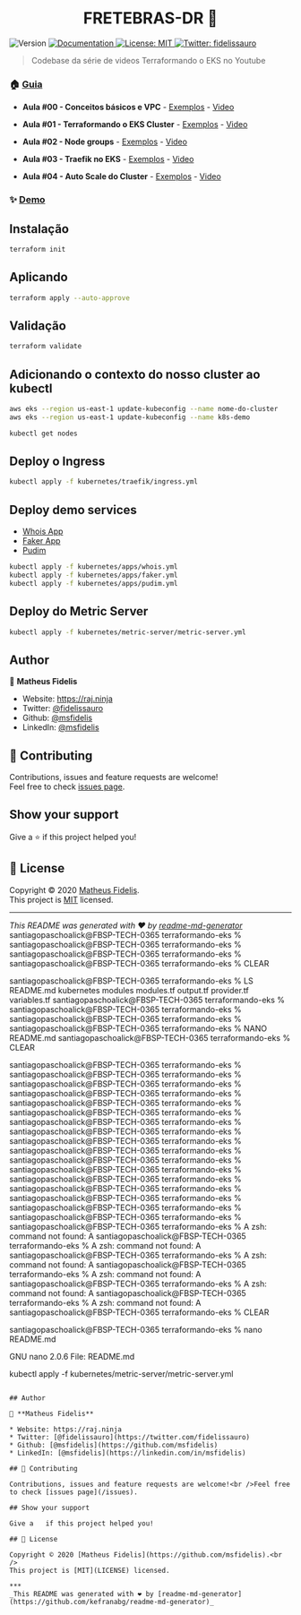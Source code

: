 <h1 align="center">FRETEBRAS-DR 👋</h1>
<p>
  <img alt="Version" src="https://img.shields.io/badge/version-v0-blue.svg?cacheSeconds=2592000" />
  <a href=".docs/" target="_blank">
    <img alt="Documentation" src="https://img.shields.io/badge/documentation-yes-brightgreen.svg" />
  </a>
  <a href="LICENSE" target="_blank">
    <img alt="License: MIT" src="https://img.shields.io/badge/License-MIT-yellow.svg" />
  </a>
  <a href="https://twitter.com/fidelissauro" target="_blank">
    <img alt="Twitter: fidelissauro" src="https://img.shields.io/twitter/follow/fidelissauro.svg?style=social" />
  </a>
</p>

> Codebase da série de videos Terraformando o EKS no Youtube

### 🏠 [Guia](/)

* **Aula #00 - Conceitos básicos e VPC** - [Exemplos](https://github.com/msfidelis/terraformando-eks/tree/aula00_vpc) - [Video](https://www.youtube.com/watch?v=-ghbb9PyGxY)

* **Aula #01 - Terraformando o EKS Cluster** - [Exemplos](https://github.com/msfidelis/terraformando-eks/tree/aula01_eks) - [Video](https://www.youtube.com/watch?v=-ghbb9PyGxY)

* **Aula #02 - Node groups** - [Exemplos](https://github.com/msfidelis/terraformando-eks/tree/aula02_nodes) - [Video](https://www.youtube.com/watch?v=kXqiqZ5Nap8)

* **Aula #03 - Traefik no EKS** - [Exemplos](https://github.com/msfidelis/terraformando-eks/tree/aula03_traefik) - [Video](https://www.youtube.com/watch?v=ThONqZT2Mfs&t=9s)

* **Aula #04 - Auto Scale do Cluster** - [Exemplos](https://github.com/msfidelis/terraformando-eks/tree/aula04_scale) - [Video](https://www.youtube.com/watch?v=tYikrqYRAaQ)

### ✨ [Demo](/)

## Instalação

```sh
terraform init
```

## Aplicando

```sh
terraform apply --auto-approve
```

## Validação

```sh
terraform validate
```

## Adicionando o contexto do nosso cluster ao kubectl

```bash
aws eks --region us-east-1 update-kubeconfig --name nome-do-cluster
aws eks --region us-east-1 update-kubeconfig --name k8s-demo
```

```bash
kubectl get nodes
```

## Deploy o Ingress

```bash
kubectl apply -f kubernetes/traefik/ingress.yml
```

## Deploy demo services

* [Whois App](https://github.com/msfidelis/microservice-nadave-whois)
* [Faker App](https://github.com/msfidelis/microservice-nadave-fake-person)
* [Pudim](https://github.com/msfidelis/pudim)

```bash
kubectl apply -f kubernetes/apps/whois.yml
kubectl apply -f kubernetes/apps/faker.yml
kubectl apply -f kubernetes/apps/pudim.yml
```

## Deploy do Metric Server

```bash
kubectl apply -f kubernetes/metric-server/metric-server.yml
```

## Author

👤 **Matheus Fidelis**

* Website: https://raj.ninja
* Twitter: [@fidelissauro](https://twitter.com/fidelissauro)
* Github: [@msfidelis](https://github.com/msfidelis)
* LinkedIn: [@msfidelis](https://linkedin.com/in/msfidelis)

## 🤝 Contributing

Contributions, issues and feature requests are welcome!<br />Feel free to check [issues page](/issues). 

## Show your support

Give a ⭐️ if this project helped you!

## 📝 License

Copyright © 2020 [Matheus Fidelis](https://github.com/msfidelis).<br />
This project is [MIT](LICENSE) licensed.

***
_This README was generated with ❤️ by [readme-md-generator](https://github.com/kefranabg/readme-md-generator)_
santiagopaschoalick@FBSP-TECH-0365 terraformando-eks % 
santiagopaschoalick@FBSP-TECH-0365 terraformando-eks % 
santiagopaschoalick@FBSP-TECH-0365 terraformando-eks % 
santiagopaschoalick@FBSP-TECH-0365 terraformando-eks % CLEAR

santiagopaschoalick@FBSP-TECH-0365 terraformando-eks % LS
README.md	kubernetes	modules		modules.tf	output.tf	provider.tf	variables.tf
santiagopaschoalick@FBSP-TECH-0365 terraformando-eks % 
santiagopaschoalick@FBSP-TECH-0365 terraformando-eks % 
santiagopaschoalick@FBSP-TECH-0365 terraformando-eks % 
santiagopaschoalick@FBSP-TECH-0365 terraformando-eks % NANO README.md 
santiagopaschoalick@FBSP-TECH-0365 terraformando-eks % CLEAR






























santiagopaschoalick@FBSP-TECH-0365 terraformando-eks % 
santiagopaschoalick@FBSP-TECH-0365 terraformando-eks % 
santiagopaschoalick@FBSP-TECH-0365 terraformando-eks % 
santiagopaschoalick@FBSP-TECH-0365 terraformando-eks % 
santiagopaschoalick@FBSP-TECH-0365 terraformando-eks % 
santiagopaschoalick@FBSP-TECH-0365 terraformando-eks % 
santiagopaschoalick@FBSP-TECH-0365 terraformando-eks % 
santiagopaschoalick@FBSP-TECH-0365 terraformando-eks % 
santiagopaschoalick@FBSP-TECH-0365 terraformando-eks % 
santiagopaschoalick@FBSP-TECH-0365 terraformando-eks % 
santiagopaschoalick@FBSP-TECH-0365 terraformando-eks % 
santiagopaschoalick@FBSP-TECH-0365 terraformando-eks % 
santiagopaschoalick@FBSP-TECH-0365 terraformando-eks % 
santiagopaschoalick@FBSP-TECH-0365 terraformando-eks % 
santiagopaschoalick@FBSP-TECH-0365 terraformando-eks % 
santiagopaschoalick@FBSP-TECH-0365 terraformando-eks % 
santiagopaschoalick@FBSP-TECH-0365 terraformando-eks % 
santiagopaschoalick@FBSP-TECH-0365 terraformando-eks % A
zsh: command not found: A
santiagopaschoalick@FBSP-TECH-0365 terraformando-eks % A
zsh: command not found: A
santiagopaschoalick@FBSP-TECH-0365 terraformando-eks % A
zsh: command not found: A
santiagopaschoalick@FBSP-TECH-0365 terraformando-eks % A
zsh: command not found: A
santiagopaschoalick@FBSP-TECH-0365 terraformando-eks % A
zsh: command not found: A
santiagopaschoalick@FBSP-TECH-0365 terraformando-eks % A
zsh: command not found: A
santiagopaschoalick@FBSP-TECH-0365 terraformando-eks % CLEAR







santiagopaschoalick@FBSP-TECH-0365 terraformando-eks % nano README.md 




































  GNU nano 2.0.6                                       File: README.md                                                                                      

kubectl apply -f kubernetes/metric-server/metric-server.yml
```

## Author

👤 **Matheus Fidelis**

* Website: https://raj.ninja
* Twitter: [@fidelissauro](https://twitter.com/fidelissauro)
* Github: [@msfidelis](https://github.com/msfidelis)
* LinkedIn: [@msfidelis](https://linkedin.com/in/msfidelis)

## 🤝 Contributing

Contributions, issues and feature requests are welcome!<br />Feel free to check [issues page](/issues).

## Show your support

Give a  ️ if this project helped you!

## 📝 License

Copyright © 2020 [Matheus Fidelis](https://github.com/msfidelis).<br />
This project is [MIT](LICENSE) licensed.

***
_This README was generated with ❤️ by [readme-md-generator](https://github.com/kefranabg/readme-md-generator)_
